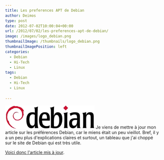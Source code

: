 ```yaml
---
title: Les preferences APT de Debian
author: Deimos
type: post
date: 2012-07-02T10:00:04+00:00
url: /2012/07/02/les-preferences-apt-de-debian/
image: /images/logo_debian.png
thumbnailImage: /thumbnails/logo_debian.png
thumbnailImagePosition: left
categories:
  - Debian
  - Hi-Tech
  - Linux
tags:
  - Debian
  - Hi-Tech
  - Linux

---
```

![Debian_logo](/images/logo_debian.png)
Je viens de mettre à jour mon article sur les préférences Debian, car le miens était un peu vieillot. Bref, il y a un peu plus d'explications claires et surtout, un tableau que j'ai choppé sur le site de Debian qui est très utile.

[Voici donc l'article mis à jour](http://wiki.deimos.fr/APT_:_Ajouter_des_préférences_de_release_sur_certains_packages).